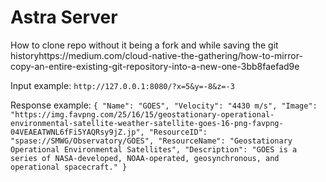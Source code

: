 # Astra Server

How to clone repo without it being a fork and while saving the git historyhttps://medium.com/cloud-native-the-gathering/how-to-mirror-copy-an-entire-existing-git-repository-into-a-new-one-3bb8faefad9e

Input example: `http://127.0.0.1:8080/?x=5&y=-8&z=-3`

Response example: `{
    "Name": "GOES",
    "Velocity": "4430 m/s",
    "Image": "https://img.favpng.com/25/16/15/geostationary-operational-environmental-satellite-weather-satellite-goes-16-png-favpng-04VEAEATWNL6fFi5YAQRsy9jZ.jp",
    "ResourceID": "spase://SMWG/Observatory/GOES",
    "ResourceName": "Geostationary Operational Environmental Satellites",
    "Description": "GOES is a series of NASA-developed, NOAA-operated, geosynchronous, and operational spacecraft."
}`
